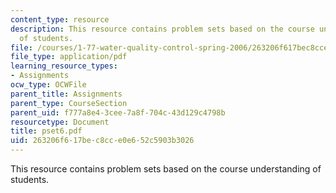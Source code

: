 ```yaml
---
content_type: resource
description: This resource contains problem sets based on the course understanding
  of students.
file: /courses/1-77-water-quality-control-spring-2006/263206f617bec8cce0e652c5903b3026_pset6.pdf
file_type: application/pdf
learning_resource_types:
- Assignments
ocw_type: OCWFile
parent_title: Assignments
parent_type: CourseSection
parent_uid: f777a8e4-3cee-7a8f-704c-43d129c4798b
resourcetype: Document
title: pset6.pdf
uid: 263206f6-17be-c8cc-e0e6-52c5903b3026
---
```

This resource contains problem sets based on the course understanding of students.

